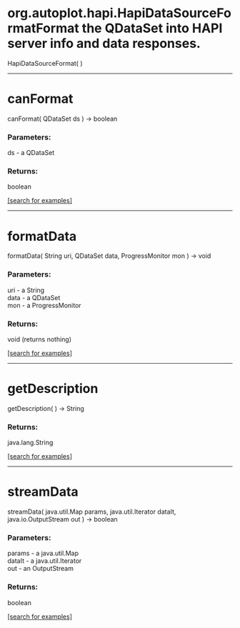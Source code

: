 # org.autoplot.hapi.HapiDataSourceFormatFormat the QDataSet into HAPI server info and data responses.
HapiDataSourceFormat( )


***
<a name="canFormat"></a>
# canFormat
canFormat( QDataSet ds ) &rarr; boolean



### Parameters:
ds - a QDataSet

### Returns:
boolean


<a href="https://github.com/autoplot/dev/search?q=canFormat&unscoped_q=canFormat">[search for examples]</a>

***
<a name="formatData"></a>
# formatData
formatData( String uri, QDataSet data, ProgressMonitor mon ) &rarr; void



### Parameters:
uri - a String
<br>data - a QDataSet
<br>mon - a ProgressMonitor

### Returns:
void (returns nothing)


<a href="https://github.com/autoplot/dev/search?q=formatData&unscoped_q=formatData">[search for examples]</a>

***
<a name="getDescription"></a>
# getDescription
getDescription(  ) &rarr; String



### Returns:
java.lang.String


<a href="https://github.com/autoplot/dev/search?q=getDescription&unscoped_q=getDescription">[search for examples]</a>

***
<a name="streamData"></a>
# streamData
streamData( java.util.Map params, java.util.Iterator dataIt, java.io.OutputStream out ) &rarr; boolean



### Parameters:
params - a java.util.Map
<br>dataIt - a java.util.Iterator
<br>out - an OutputStream

### Returns:
boolean


<a href="https://github.com/autoplot/dev/search?q=streamData&unscoped_q=streamData">[search for examples]</a>


